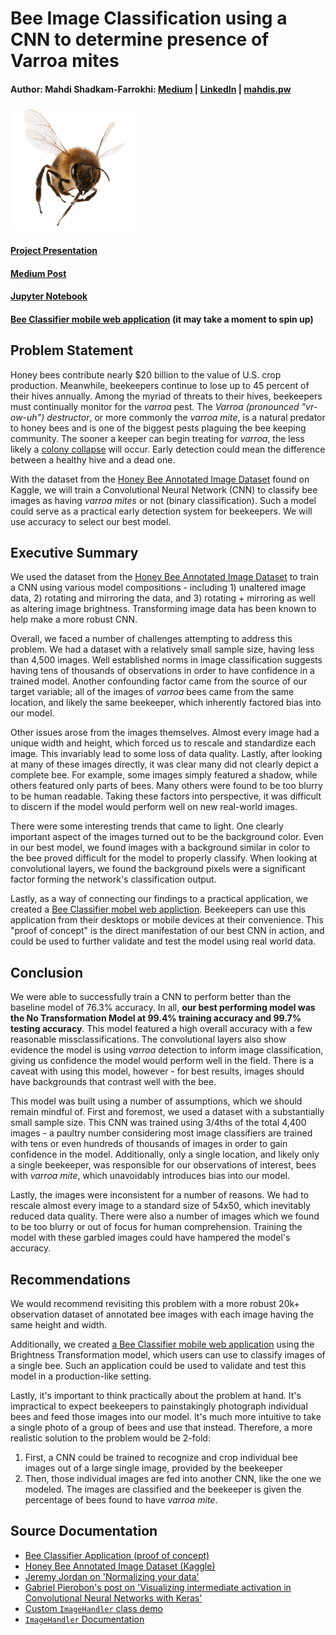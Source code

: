 # Bee Image Classification using a CNN to determine presence of Varroa mites

#### Author: Mahdi Shadkam-Farrokhi: [Medium](https://medium.com/@mahdis.pw) | [LinkedIn](https://www.linkedin.com/in/mahdi-shadkam-farrokhi-m-s-8a410958/) | [mahdis.pw](http://mahdis.pw)

<img src="./images/bee.png" width="200"/>

#### [Project Presentation](presentation.pdf)

#### [Medium Post](https://medium.com/@mahdis.pw/bee-image-classification-using-a-cnn-and-keras-5fd5ed90a37b)

#### [Jupyter Notebook](./code/project_notebook.ipynb)

#### [Bee Classifier mobile web application](https://bee-image-classifier.herokuapp.com/) (it may take a moment to spin up)

## Problem Statement

Honey bees contribute nearly $20 billion to the value of U.S. crop production. Meanwhile, beekeepers continue to lose up to 45 percent of their hives annually. Among the myriad of threats to their hives, beekeepers must continually monitor for the _varroa_ pest. The _Varroa (pronounced "vr-ow-uh") destructor_, or more commonly the _varroa mite_, is a natural predator to honey bees and is one of the biggest pests plaguing the bee keeping community. The sooner a keeper can begin treating for _varroa_, the less likely a [colony collapse](https://ipm.missouri.edu/MPG/2013/7/Colony-Collapse-Disorder-the-Varroa-Mite-and-Resources-for-Beekeepers/) will occur. Early detection could mean the difference between a healthy hive and a dead one.

With the dataset from the [Honey Bee Annotated Image Dataset](https://www.kaggle.com/jenny18/honey-bee-annotated-images) found on Kaggle, we will train a Convolutional Neural Network (CNN) to classify bee images as having _varroa mites_ or not (binary classification). Such a model could serve as a practical early detection system for beekeepers. We will use accuracy to select our best model.

## Executive Summary

We used the dataset from the [Honey Bee Annotated Image Dataset](https://www.kaggle.com/jenny18/honey-bee-annotated-images) to train a CNN using various model compositions - including 1) unaltered image data, 2) rotating and mirroring the data, and 3) rotating + mirroring as well as altering image brightness. Transforming image data has been known to help make a more robust CNN.

Overall, we faced a number of challenges attempting to address this problem. We had a dataset with a relatively small sample size, having less than 4,500 images. Well established norms in image classification suggests having tens of thousands of observations in order to have confidence in a trained model. Another confounding factor came from the source of our target variable; all of the images of _varroa_ bees came from the same location, and likely the same beekeeper, which inherently factored bias into our model.

Other issues arose from the images themselves. Almost every image had a unique width and height, which forced us to rescale and standardize each image. This invariably lead to some loss of data quality. Lastly, after looking at many of these images directly, it was clear many did not clearly depict a complete bee. For example, some images simply featured a shadow, while others featured only parts of bees. Many others were found to be too blurry to be human readable. Taking these factors into perspective, it was difficult to discern if the model would perform well on new real-world images.

There were some interesting trends that came to light. One clearly important aspect of the images turned out to be the background color. Even in our best model, we found images with a background similar in color to the bee proved difficult for the model to properly classify. When looking at convolutional layers, we found the background pixels were a significant factor forming the network's classification output.

Lastly, as a way of connecting our findings to a practical application, we created a [Bee Classifier mobel web appliction](https://bee-image-classifier.herokuapp.com/). Beekeepers can use this application from their desktops or mobile devices at their convenience. This "proof of concept" is the direct manifestation of our best CNN in action, and could be used to further validate and test the model using real world data.

## Conclusion

We were able to successfully train a CNN to perform better than the baseline model of 76.3% accuracy. In all, **our best performing model was the No Transformation Model at 99.4% training accuracy and 99.7% testing accuracy**. This model featured a high overall accuracy with a few reasonable missclassifications. The convolutional layers also show evidence the model is using _varroa_ detection to inform image classification, giving us confidence the model would perform well in the field. There is a caveat with using this model, however - for best results, images should have backgrounds that contrast well with the bee.

This model was built using a number of assumptions, which we should remain mindful of. First and foremost, we used a dataset with a substantially small sample size. This CNN was trained using 3/4ths of the total 4,400 images - a paultry number considering most image classifiers are trained with tens or even hundreds of thousands of images in order to gain confidence in the model. Additionally, only a single location, and likely only a single beekeeper, was responsible for our observations of interest, bees with _varroa mite_, which unavoidably introduces bias into our model.

Lastly, the images were inconsistent for a number of reasons. We had to rescale almost every image to a standard size of 54x50, which inevitably reduced data quality. There were also a number of images which we found to be too blurry or out of focus for human comprehension. Training the model with these garbled images could have hampered the model's accuracy.

## Recommendations

We would recommend revisiting this problem with a more robust 20k+ observation dataset of annotated bee images with each image having the same height and width.

Additionally, we created [a Bee Classifier mobile web application](https://bee-image-classifier.herokuapp.com/) using the Brightness Transformation model, which users can use to classify images of a single bee. Such an application could be used to validate and test this model in a production-like setting.

Lastly, it's important to think practically about the problem at hand. It's impractical to expect beekeepers to painstakingly photograph individual bees and feed those images into our model. It's much more intuitive to take a single photo of a group of bees and use that instead. Therefore, a more realistic solution to the problem would be 2-fold:

1. First, a CNN could be trained to recognize and crop individual bee images out of a large single image, provided by the beekeeper
2. Then, those individual images are fed into another CNN, like the one we modeled. The images are classified and the beekeeper is given the percentage of bees found to have _varroa mite_.

## Source Documentation

- [Bee Classifier Application (proof of concept)](https://bee-image-classifier.herokuapp.com/)
- [Honey Bee Annotated Image Dataset (Kaggle)](https://www.kaggle.com/jenny18/honey-bee-annotated-images)
- [Jeremy Jordan on 'Normalizing your data'](https://www.jeremyjordan.me/batch-normalization/)
- [Gabriel Pierobon's post on 'Visualizing intermediate activation in Convolutional Neural Networks with Keras'](https://towardsdatascience.com/visualizing-intermediate-activation-in-convolutional-neural-networks-with-keras-260b36d60d0)
- [Custom `ImageHandler` class demo](./image_handler/ImageHandler.py)
- [`ImageHandler` Documentation](./ImageHandler_doc.ipynb)
